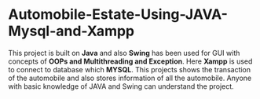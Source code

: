 # Automobile-Estate-Using-JAVA-Mysql-and-Xampp

This project is built on **Java** and also **Swing** has been used for GUI with concepts of **OOPs and Multithreading and Exception**. Here **Xampp** is used to connect to database which **MYSQL**. This projects shows the transaction of the automobile and also stores information of all the automobile. Anyone with basic knowledge of JAVA and Swing can understand the project.

